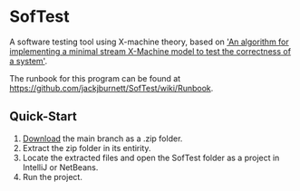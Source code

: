 # SofTest
A software testing tool using X-machine theory, based on ['An algorithm for implementing a minimal stream X-Machine model to test the correctness of a system'](https://www.researchgate.net/publication/348148829_An_algorithm_for_implementing_a_minimal_stream_X-Machine_model_to_test_the_correctness_of_a_system).

The runbook for this program can be found at https://github.com/jackjburnett/SofTest/wiki/Runbook.

## Quick-Start
1. [Download](https://github.com/jackjburnett/SofTest/archive/refs/heads/main.zip) the main branch as a .zip folder.
2. Extract the zip folder in its entirity.
3. Locate the extracted files and open the SofTest folder as a project in IntelliJ or NetBeans.
4. Run the project.
